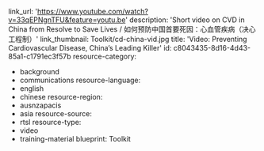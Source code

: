 link_url: 'https://www.youtube.com/watch?v=33qEPNgnTFU&feature=youtu.be'
description: 'Short video on CVD in China from Resolve to Save Lives / 如何预防中国首要死因：心血管疾病（决心工程制）'
link_thumbnail: Toolkit/cd-china-vid.jpg
title: 'Video: Preventing Cardiovascular Disease, China’s Leading Killer'
id: c8043435-8d16-4d43-85a1-c1791ec3f57b
resource-category:
  - background
  - communications
resource-language:
  - english
  - chinese
resource-region:
  - ausnzapacis
  - asia
resource-source:
  - rtsl
resource-type:
  - video
  - training-material
blueprint: Toolkit
